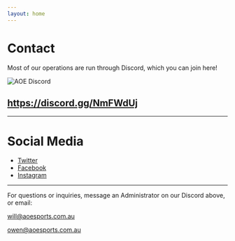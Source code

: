 ```yaml
---
layout: home
---
```



# Contact

Most of our operations are run through Discord, which you can join here! 


![AOE Discord](https://i.imgur.com/T4R0dSP.png)
## https://discord.gg/NmFWdUj

* * *

# Social Media

*   [Twitter](https://twitter.com/aoesports)
*   [Facebook](https://facebook.com/aoesports1)
*   [Instagram](https://instagram.com/aoesports)

* * *

For questions or inquiries, message an Administrator on our Discord above, or email:

will@aoesports.com.au

owen@aoesports.com.au
